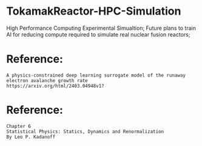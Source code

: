 # TokamakReactor-HPC-Simulation
High Performance Computing Experimental Simualtion; Future plans to train AI for reducing compute required to simulate real nuclear fusion reactors;

# Reference:
```
A physics-constrained deep learning surrogate model of the runaway electron avalanche growth rate
https://arxiv.org/html/2403.04948v1?
```
# Reference:
```
Chapter 6
Statistical Physics: Statics, Dynamics and Renormalization
By Leo P. Kadanoff
```
